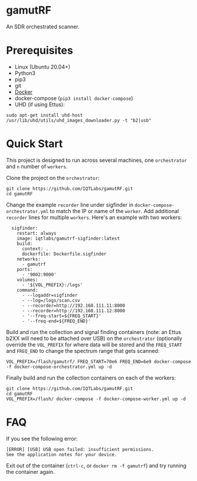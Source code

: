 # gamutRF

An SDR orchestrated scanner.

# Prerequisites

- Linux (Ubuntu 20.04+)
- Python3
- pip3
- git
- [Docker](https://docs.docker.com/engine/install/ubuntu/)
- docker-compose (`pip3 install docker-compose`)
- UHD (if using Ettus):
```
sudo apt-get install uhd-host
/usr/lib/uhd/utils/uhd_images_downloader.py -t "b2|usb"
```

# Quick Start

This project is designed to run across several machines, one `orchestrator` and `n` number of `workers`.

Clone the project on the `orchestrator`:
```
git clone https://github.com/IQTLabs/gamutRF.git
cd gamutRF
```

Change the example `recorder` line under sigfinder in `docker-compose-orchestrator.yml` to match the IP or name of the `worker`. Add additional `recorder` lines for multiple `workers`. Here's an example with two workers:
```
  sigfinder:
    restart: always
    image: iqtlabs/gamutrf-sigfinder:latest
    build:
      context: .
      dockerfile: Dockerfile.sigfinder
    networks:
      - gamutrf
    ports:
      - '9002:9000'
    volumes:
      - '${VOL_PREFIX}:/logs'
    command:
      - --logaddr=sigfinder
      - --log=/logs/scan.csv
      - --recorder=http://192.168.111.11:8000
      - --recorder=http://192.168.111.12:8000
      - '--freq-start=${FREQ_START}'
      - '--freq-end=${FREQ_END}'
```

Build and run the collection and signal finding containers (note: an Ettus b2XX will need to be attached over USB) on the `orchestrator` (optionally override the `VOL_PREFIX` for where data will be stored and the `FREQ_START` and `FREQ_END` to change the spectrum range that gets scanned:
```
VOL_PREFIX=/flash/gamutrf/ FREQ_START=70e6 FREQ_END=6e9 docker-compose -f docker-compose-orchestrator.yml up -d
```

Finally build and run the collection containers on each of the workers:
```
git clone https://github.com/IQTLabs/gamutRF.git
cd gamutRF
VOL_PREFIX=/flash/ docker-compose -f docker-compose-worker.yml up -d
```

# FAQ

If you see the following error:
```
[ERROR] [USB] USB open failed: insufficient permissions.
See the application notes for your device.
```
Exit out of the container (`ctrl-c`, or `docker rm -f gamutrf`) and try running the container again.
